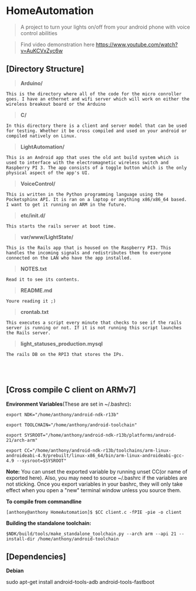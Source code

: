 # HomeAutomation
> A project to turn your lights on/off from your android phone with voice control abilities 

> Find video demonstration here https://www.youtube.com/watch?v=AuKCVxZyc6w

## [Directory Structure]

> **Arduino/**

`This is the directory where all of the code for the micro conroller goes. I have an ethernet and wifi server which will work on either the wireless breakout board or the Arduino`

> **C/**

`In this directory there is a client and server model that can be used for testing. Whether it be cross compiled and used on your android or compiled natively on Linux.`

> **LightAutomation/**

`This is an Android app that uses the old ant build system which is used to interface with the electromagnetic wireless switch and Raspberry PI 3. The app consists of a toggle button which is the only physical aspect of the app's UI.`

> **VoiceControl/**	

`This is written in the Python programming language using the Pocketsphinx API. It is ran on a laptop or anything x86/x86_64 based. I want to get it running on ARM in the future.`

> **etc/init.d/**

`This starts the rails server at boot time.`

> **var/www/LightState/**

`This is the Rails app that is housed on the Raspberry PI3. This handles the incoming signals and redistributes them to everyone connected on the LAN who have the app installed.`

> **NOTES.txt**

`Read it to see its contents.`

> **README.md**

`Youre reading it ;)`

> **crontab.txt**

`This executes a script every minute that checks to see if the rails server is running or not. If it is not running this script launches the Rails server.`

> **light_statuses_production.mysql**

`The rails DB on the RPI3 that stores the IPs.`

<br></br>
## [Cross compile C client on ARMv7]

**Environment Variables**(These are set in ~/.bashrc)**:**

`export NDK="/home/anthony/android-ndk-r13b"`

`export TOOLCHAIN="/home/anthony/android-toolchain"`

`export SYSROOT="/home/anthony/android-ndk-r13b/platforms/android-21/arch-arm"`

`export CC="/home/anthony/android-ndk-r13b/toolchains/arm-linux-androideabi-4.9/prebuilt/linux-x86_64/bin/arm-linux-androideabi-gcc-4.9 --sysroot=$SYSROOT"`

**Note:** 
You can unset the exported variable by running unset CC(or name of exported here). Also, you may need to source ~/.bashrc if the variables are not sticking. Once you export variables in your bashrc, they will only take effect when you open a "new" terminal window unless you source them.

**To compile from commandline**

`[anthony@anthony HomeAutomation]$ $CC client.c -fPIE -pie -o client`

**Building the standalone toolchain:**

`$NDK/build/tools/make_standalone_toolchain.py --arch arm --api 21 --install-dir /home/anthony/android-toolchain`
  
## [Dependencies]

**Debian**

sudo apt-get install android-tools-adb android-tools-fastboot


